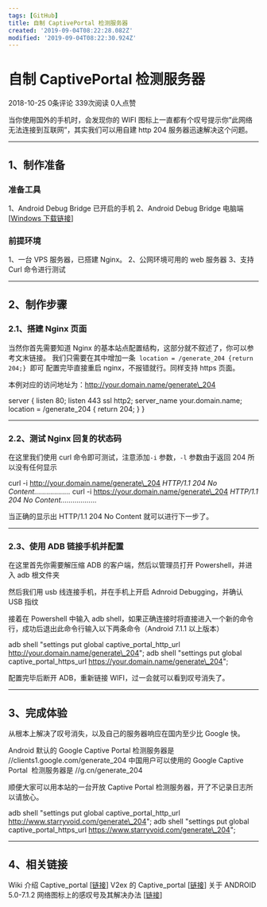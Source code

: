 ```yaml
---
tags: [GitHub]
title: 自制 CaptivePortal 检测服务器
created: '2019-09-04T08:22:28.082Z'
modified: '2019-09-04T08:22:30.924Z'
---
```


# 自制 CaptivePortal 检测服务器

2018\-10\-25 0条评论 339次阅读 0人点赞

当你使用国外的手机时，会发现你的 WIFI 图标上一直都有个叹号提示你”此网络无法连接到互联网”，其实我们可以用自建 http 204 服务器迅速解决这个问题。

---

## 1、制作准备

### 准备工具

1、Android Debug Bridge 已开启的手机
2、Android Debug Bridge 电脑端 \[[Windows 下载链接](https://dl.google.com/android/repository/platform-tools-latest-windows.zip)\]

### 前提环境

1、一台 VPS 服务器，已搭建 Nginx。
2、公网环境可用的 web 服务器
3、支持 Curl 命令进行测试

---

## 2、制作步骤

### 2.1、搭建 Nginx 页面

当然你首先需要知道 Nginx 的基本站点配置结构，这部分就不叙述了，你可以参考文末链接。
我们只需要在其中增加一条  `location = /generate_204 {return 204;}`  即可
配置完毕直接重启 nginx，不报错就行。同样支持 https 页面。

本例对应的访问地址为：http://your.domain.name/generate\_204

server {
    listen   80;
    listen   443 ssl http2;
    server\_name  your.domain.name;
    location = /generate\_204 {
    return   204;
    }
}

---

### 2.2、测试 Nginx 回复的状态码

在这里我们使用 curl 命令即可测试，注意添加`-i` 参数，`-l` 参数由于返回 204 所以没有任何显示

curl \-i http://your.domain.name/generate\_204
*HTTP/1.1 204 No Content………………*
curl \-i https://your.domain.name/generate\_204
*HTTP/1.1 204 No Content………………*

当正确的显示出 HTTP/1.1 204 No Content 就可以进行下一步了。

---

### 2.3、使用 ADB 链接手机并配置

在这里首先你需要解压缩 ADB 的客户端，然后以管理员打开 Powershell，并进入 adb 根文件夹

然后我们用 usb 线连接手机，并在手机上开启 Adnroid Debugging，并确认 USB 指纹

接着在 Powershell 中输入 adb shell，如果正确连接时将直接进入一个新的命令行，成功后退出此命令行输入以下两条命令（Android 7.1.1 以上版本）

adb shell "settings put global captive\_portal\_http\_url http://your.domain.name/generate\_204";
adb shell "settings put global captive\_portal\_https\_url https://your.domain.name/generate\_204";

配置完毕后断开 ADB，重新链接 WIFI，过一会就可以看到叹号消失了。

---

## 3、完成体验

从根本上解决了叹号消失，以及自己的服务器响应在国内至少比 Google 快。

Android 默认的 Google Captive Portal 检测服务器是 //clients1.google.com/generate\_204
中国用户可以使用的 Google Captive Portal  检测服务器是 //g.cn/generate\_204

顺便大家可以用本站的一台开放 Captive Portal 检测服务器，开了不记录日志所以请放心。

adb shell "settings put global captive\_portal\_http\_url http://www.starryvoid.com/generate\_204";
adb shell "settings put global captive\_portal\_https\_url https://www.starryvoid.com/generate\_204";

---

## 4、相关链接

Wiki 介绍 Captive\_portal \[[链接](https://en.wikipedia.org/wiki/Captive_portal)\]
V2ex 的 Captive\_portal \[[链接](https://www.v2ex.com/t/303889)\]
关于 ANDROID 5.0\-7.1.2 网络图标上的感叹号及其解决办法 \[[链接](https://www.noisyfox.io/android-captive-portal.html)\]

